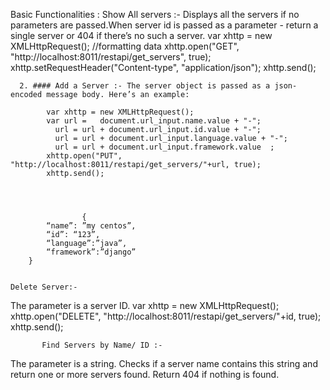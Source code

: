 
Basic Functionalities :
Show All servers :-
Displays all the servers if no parameters are passed.When server id is passed as a parameter - return a single server or 404 if there’s no such a server.
   	        var xhttp = new XMLHttpRequest();
   		//formatting data
   		xhttp.open("GET", "http://localhost:8011/restapi/get_servers", true);
   		xhttp.setRequestHeader("Content-type", "application/json"); 
   		xhttp.send();
      
      
      2. #### Add a Server :- The server object is passed as a json-encoded message body. Here’s an example:

   	      	var xhttp = new XMLHttpRequest(); 
   	        var url =   document.url_input.name.value + "-";
   	          url = url + document.url_input.id.value + "-";
   	          url = url + document.url_input.language.value + "-"; 
   	          url = url + document.url_input.framework.value  ;
   	        xhttp.open("PUT", "http://localhost:8011/restapi/get_servers/"+url, true);
   	        xhttp.send();
            
            
            
            
            		{ 
			“name”: ”my centos”,
		 	“id”: “123”,
		  	“language”:”java”,
		   	“framework”:”django” 
		}
    
    
    Delete Server:-
The parameter is a server ID.
   	       var xhttp = new XMLHttpRequest(); 
   	       xhttp.open("DELETE", "http://localhost:8011/restapi/get_servers/"+id, true);
   	       xhttp.send();
           
           Find Servers by Name/ ID :-
The parameter is a string. Checks if a server name contains this string and return one or more servers found. Return 404 if nothing is found.
